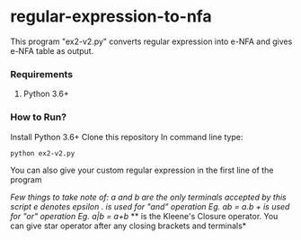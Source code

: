 # regular-expression-to-nfa

This program "ex2-v2.py" converts regular expression into e-NFA and gives e-NFA table as output.

### Requirements
1. Python 3.6+

### How to Run?
Install Python 3.6+
Clone this repository
In command line type:
```
python ex2-v2.py
```

You can also give your custom regular expression in the first line of the program

*Few things to take note of:*
    *a and b are the only terminals accepted by this script*
    *e denotes epsilon*
    *. is used for "and" operation Eg. ab = a.b*
    *+ is used for "or" operation Eg. a|b = a+b*
    ** is the Kleene's Closure operator. You can give star operator after any closing brackets and terminals*

